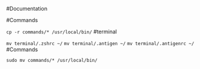 
#Documentation

#Commands

```cp -r commands/* /usr/local/bin/```
#terminal

```mv terminal/.zshrc ~/```
```mv terminal/.antigen ~/```
```mv terminal/.antigenrc ~/```
#Commands

```sudo mv commands/* /usr/local/bin/```
